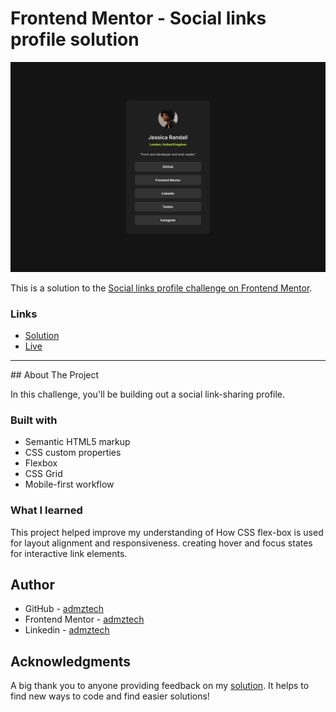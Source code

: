 # Frontend Mentor - Social links profile solution

<img src="https://github.com/admztech/social-links-profile-main/blob/main/design/destkop-design.jpg">

This is a solution to the [Social links profile challenge on Frontend Mentor](https://www.frontendmentor.io/challenges/social-links-profile-UG32l9m6dQ).

### Links

-  [Solution](https://www.frontendmentor.io/solutions/sociallinksprofilemain-YaOdKJ9Ch6)
- [Live](https://admztech.github.io/social-links-profile-main/)

<hr>
## About The Project

In this challenge, you'll be building out a social link-sharing profile.

### Built with

- Semantic HTML5 markup
- CSS custom properties
- Flexbox
- CSS Grid
- Mobile-first workflow

### What I learned

This project helped improve my understanding of How CSS flex-box is used for layout alignment and responsiveness. creating hover and focus states for interactive link elements.

<!-- ### Useful resources

- [Example resource 1](https://www.example.com) - This helped me for XYZ reason. I really liked this pattern and will use it going forward.
- [Example resource 2](https://www.example.com) - This is an amazing article which helped me finally understand XYZ. I'd recommend it to anyone still learning this concept. -->

## Author

- GitHub - [admztech](https://github.com/admztech)
- Frontend Mentor - [admztech](https://www.frontendmentor.io/profile/yourusername)
- Linkedin - [admztech](https://www.linkedin.com/in/admztech/)

## Acknowledgments

A big thank you to anyone providing feedback on my <a href="https://www.frontendmentor.io/solutions/sociallinksprofilemain-9gH8F1uquV" target="_blank">solution</a>. It helps to find new ways to code and find easier solutions!
